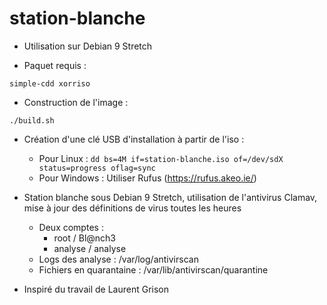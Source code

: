 # station-blanche

* Utilisation sur Debian 9 Stretch

* Paquet requis : 

`simple-cdd xorriso`

* Construction de l'image : 

`./build.sh`

* Création d'une clé USB d'installation à partir de l'iso :
  * Pour Linux : `dd bs=4M if=station-blanche.iso of=/dev/sdX status=progress oflag=sync`
  * Pour Windows : Utiliser Rufus (https://rufus.akeo.ie/)

* Station blanche sous Debian 9 Stretch, utilisation de l'antivirus Clamav, mise à jour des définitions de virus toutes les heures
  * Deux comptes : 
    * root / Bl@nch3
    * analyse / analyse
  * Logs des analyse : /var/log/antivirscan
  * Fichiers en quarantaine : /var/lib/antivirscan/quarantine
  
* Inspiré du travail de Laurent Grison
  


